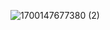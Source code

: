 ![1700147677380 (2)](https://github.com/sergey163855/PageObjectTest/assets/122844346/4ab63b6e-a525-412c-8c9b-616c95399620)
